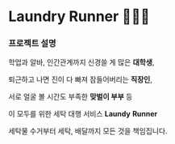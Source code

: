 # Laundry Runner 🧺🏃‍♀️

### 프로젝트 설명

학업과 알바, 인간관계까지 신경쓸 게 많은 **대학생**,

퇴근하고 나면 진이 다 빠져 잠들어버리는 **직장인**,

서로 얼굴 볼 시간도 부족한 **맞벌이 부부** 등

이 모두를 위한 세탁 대행 서비스 **Laundy** **Runner**

세탁물 수거부터 세탁, 배달까지 모든 것을 책임집니다.